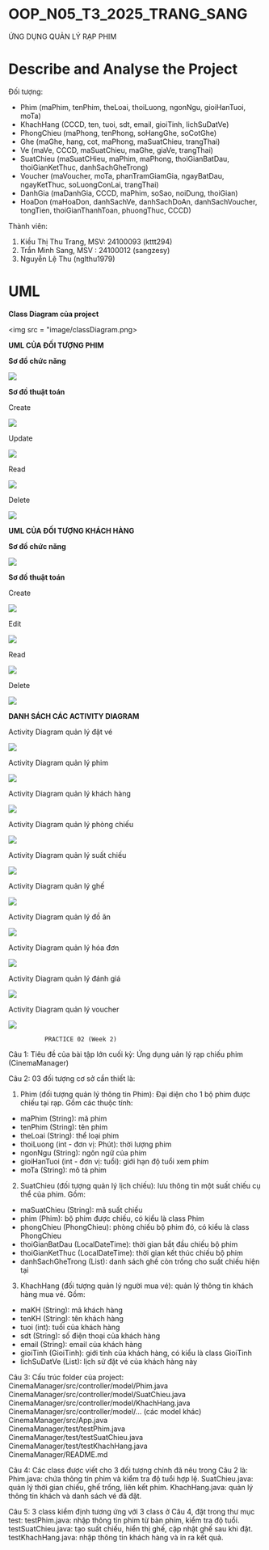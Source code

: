 # OOP_N05_T3_2025_TRANG_SANG

ỨNG DỤNG QUẢN LÝ RẠP PHIM

# Describe and Analyse the Project

Đối tượng:
- Phim (maPhim, tenPhim, theLoai, thoiLuong, ngonNgu, gioiHanTuoi, moTa)
- KhachHang (CCCD, ten, tuoi, sdt, email, gioiTinh, lichSuDatVe)
- PhongChieu (maPhong, tenPhong, soHangGhe, soCotGhe)
- Ghe (maGhe, hang, cot, maPhong, maSuatChieu, trangThai)
- Ve (maVe, CCCD, maSuatChieu, maGhe, giaVe, trangThai)
- SuatChieu (maSuatCHieu, maPhim, maPhong, thoiGianBatDau, thoiGianKetThuc, danhSachGheTrong)
- Voucher (maVoucher, moTa, phanTramGiamGia, ngayBatDau, ngayKetThuc, soLuongConLai, trangThai)
- DanhGia (maDanhGia, CCCD, maPhim, soSao, noiDung, thoiGian)
- HoaDon (maHoaDon, danhSachVe, danhSachDoAn, danhSachVoucher, tongTien, thoiGianThanhToan, phuongThuc, CCCD)

Thành viên:
1. Kiều Thị Thu Trang, MSV: 24100093 (kttt294)
2. Trần Minh Sang, MSV : 24100012 (sangzesy)
3. Nguyễn Lệ Thu (nglthu1979)

# UML

**Class Diagram của project**

<img src = "image/classDiagram.png>

**UML CỦA ĐỐI TƯỢNG PHIM**

**Sơ đồ chức năng**

<img src = "image/classPhim.jpg">

**Sơ đồ thuật toán**

Create

<img src = "image/createPhim.jpg">

Update

<img src = "image/updatePhim.jpg">

Read

<img src = "image/readPhim.jpg">

Delete

<img src = "image/deletePhim.jpg">


**UML CỦA ĐỐI TƯỢNG KHÁCH HÀNG**

**Sơ đồ chức năng**

<img src = "image/oopClass.jpg">

**Sơ đồ thuật toán**

Create

<img src = "image/createKhachHang.png">

Edit

<img src = "image/updateKhachHang.png">

Read

<img src = "image/readKhachHang.png">

Delete

<img src = "image/deleteKhachHang.png">


**DANH SÁCH CÁC ACTIVITY DIAGRAM**

Activity Diagram quản lý đặt vé

<img src = "image/activityDiagramDatVe.png">

Activity Diagram quản lý phim

<img src = "image/activityDiagramPhim.png">

Activity Diagram quản lý khách hàng

<img src = "image/activityDiagramKhachHang.png">

Activity Diagram quản lý phòng chiếu

<img src = "image/activityDiagramPhongChieu.png">

Activity Diagram quản lý suất chiếu

<img src = "image/activityDiagramSuatChieu.png">

Activity Diagram quản lý ghế

<img src = "image/activityDiagramGhe.png">

Activity Diagram quản lý đồ ăn

<img src = "image/activityDiagramDoAn.png">

Activity Diagram quản lý hóa đơn

<img src = "image/activityDiagramHoaDon.png">

Activity Diagram quản lý đánh giá

<img src = "image/activityDiagramDanhGia.png">

Activity Diagram quản lý voucher

<img src = "image/activityDiagramVoucher.png">


              PRACTICE 02 (Week 2)
Câu 1: Tiêu đề của bài tập lớn cuối kỳ: Ứng dụng uản lý rạp chiếu phim (CinemaManager)

Câu 2: 03 đối tượng cơ sở cần thiết là:
1. Phim (đối tượng quản lý thông tin Phim): Đại diện cho 1 bộ phim được chiếu tại rạp. Gồm các thuộc tính:
  + maPhim (String): mã phim
  + tenPhim (String): tên phim
  + theLoai (String): thể loại phim
  + thoiLuong (int - đơn vị: Phút): thời lượng phim
  + ngonNgu (String): ngôn ngữ của phim
  + gioiHanTuoi (int - đơn vị: tuổi): giới hạn độ tuổi xem phim
  + moTa (String): mô tả phim
2. SuatChieu (đối tượng quản lý lịch chiếu): lưu thông tin một suất chiếu cụ thể của phim. Gồm:
  + maSuatChieu (String): mã suất chiếu
  + phim (Phim): bộ phim được chiếu, có kiểu là class Phim
  + phongChieu (PhongChieu): phòng chiếu bộ phim đó, có kiểu là class PhongChieu
  + thoiGianBatDau (LocalDateTime): thời gian bắt đầu chiếu bộ phim
  + thoiGianKetThuc (LocalDateTime): thời gian kết thúc chiếu bộ phim
  + danhSachGheTrong (List<Ghe>): danh sách ghế còn trống cho suất chiếu hiện tại
3. KhachHang (đối tượng quản lý người mua vé): quản lý thông tin khách hàng mua vé. Gồm:
  + maKH (String): mã khách hàng
  + tenKH (String): tên khách hàng
  + tuoi (int): tuổi của khách hàng
  + sdt (String): số điện thoại của khách hàng
  + email (String): email của khách hàng
  + gioiTinh (GioiTinh): giới tính của khách hàng, có kiểu là class GioiTinh
  + lichSuDatVe (List<Ve>): lịch sử đặt vé của khách hàng này

Câu 3: Cấu trúc folder của project:
CinemaManager/src/controller/model/Phim.java  
CinemaManager/src/controller/model/SuatChieu.java  
CinemaManager/src/controller/model/KhachHang.java  
CinemaManager/src/controller/model/... (các model khác)  
CinemaManager/src/App.java  
CinemaManager/test/testPhim.java  
CinemaManager/test/testSuatChieu.java  
CinemaManager/test/testKhachHang.java  
CinemaManager/README.md  

Câu 4: Các class được viết cho 3 đối tượng chính đã nêu trong Câu 2 là:
Phim.java: chứa thông tin phim và kiểm tra độ tuổi hợp lệ.
SuatChieu.java: quản lý thời gian chiếu, ghế trống, liên kết phim.
KhachHang.java: quản lý thông tin khách và danh sách vé đã đặt.

Câu 5: 3 class kiểm định tương ứng với 3 class ở Câu 4, đặt trong thư mục test:
testPhim.java: nhập thông tin phim từ bàn phím, kiểm tra độ tuổi.
testSuatChieu.java: tạo suất chiếu, hiển thị ghế, cập nhật ghế sau khi đặt.
testKhachHang.java: nhập thông tin khách hàng và in ra kết quả.
